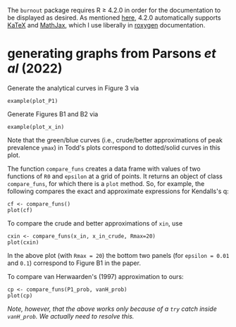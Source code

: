 
The `burnout` package requires R ≥ 4.2.0 in order for the documentation to be displayed as desired.  As mentioned [here](https://cran.r-project.org/doc/manuals/r-devel/NEWS.html), 4.2.0 automatically supports [KaTeX](https://katex.org/docs/support_table.html) and [MathJax](https://www.mathjax.org/), which I use liberally in [roxygen](https://roxygen2.r-lib.org/) documentation.

# generating graphs from Parsons _et al_ (2022)

Generate the analytical curves in Figure 3 via
```
example(plot_P1)
```

Generate Figures B1 and B2 via
```
example(plot_x_in)
```
Note that the green/blue curves (i.e., crude/better approximations of
peak prevalence `ymax`) in Todd's plots correspond to dotted/solid
curves in this plot.

The function `compare_funs` creates a data frame with values of two
functions of `R0` and `epsilon` at a grid of points.  It returns an
object of class `compare_funs`, for which there is a `plot` method.
So, for example, the following compares the exact and approximate
expressions for Kendalls's q:
```
cf <- compare_funs()
plot(cf)
```
To compare the crude and better approximations of `xin`, use
```
cxin <- compare_funs(x_in, x_in_crude, Rmax=20)
plot(cxin)
```
In the above plot (with `Rmax = 20`) the bottom two panels (for `epsilon = 0.01` and
`0.1`) correspond to Figure B1 in the paper.

To compare van Herwaarden's (1997) approximation to ours:
```
cp <- compare_funs(P1_prob, vanH_prob)
plot(cp)
```
_Note, however, that the above works only because of a `try` catch inside `vanH_prob`.  We actually need to resolve this._
